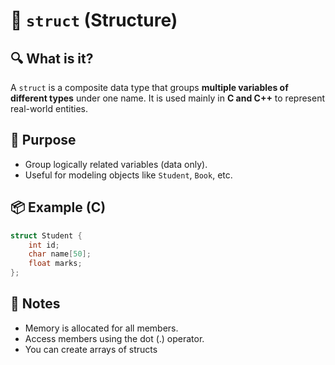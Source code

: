 # 🧱 `struct` (Structure)

## 🔍 What is it?
A `struct` is a composite data type that groups **multiple variables of different types** under one name. It is used mainly in **C and C++** to represent real-world entities.

## 🧠 Purpose
- Group logically related variables (data only).
- Useful for modeling objects like `Student`, `Book`, etc.

## 📦 Example (C)

```c
struct Student {
    int id;
    char name[50];
    float marks;
};
```

## 📝 Notes
- Memory is allocated for all members.
- Access members using the dot (.) operator.
- You can create arrays of structs